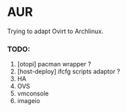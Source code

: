 # AUR
Trying to adapt Ovirt to Archlinux.  
### TODO:
1. [otopi] pacman wrapper ?
2. [host-deploy] ifcfg scripts adaptor ?
3. HA
4. OVS
5. vmconsole
6. imageio
